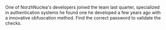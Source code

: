 One of NorzhNuclea's developers joined the team last quarter, specialized in authentication systems he found one he developed a few years ago with a innovative obfuscation method. Find the correct password to validate the checks.
